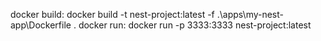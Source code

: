 docker build: docker build -t nest-project:latest -f .\apps\my-nest-app\Dockerfile .
docker run: docker run -p 3333:3333 nest-project:latest